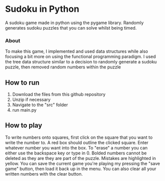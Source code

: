 # Sudoku in Python
A sudoku game made in python using the pygame library. Randomly generates sudoku puzzles that you can solve whilst
being timed.

### About
To make this game, I implemented and used data structures while also focusing a bit more on using the functional
programming paradigm. I used the tree data structure similar to a decision to randomly generate a sudoku puzzle, then removed
random numbers within the puzzle

## How to run
1. Download the files from this github repository
2. Unzip if necessary
3. Navigate to the "src" folder
4. run main.py

## How to play
To write numbers onto squares, first click on the square that you want to write the number to. A red box should outline
the clicked square. Enter whatever number you want into the box. To "erase" a number
you can either use the backspace key or type in 0. Bolded numbers cannot be deleted as they are they are part of
the puzzle. Mistakes are highlighted in yellow. You can save the current game you're playing my pressing the
"save game" button, then load it back up in the menu. You can also clear all your written numbers with the clear button.

